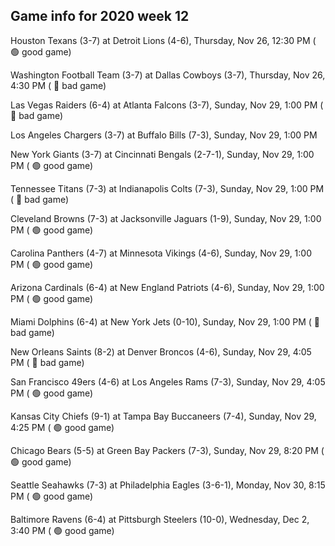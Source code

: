 ## Game info for 2020 week 12
Houston Texans (3-7) at Detroit Lions (4-6), Thursday, Nov 26, 12:30 PM (	:green_circle: good game)



Washington Football Team (3-7) at Dallas Cowboys (3-7), Thursday, Nov 26, 4:30 PM (	:red_circle: bad game)



Las Vegas Raiders (6-4) at Atlanta Falcons (3-7), Sunday, Nov 29, 1:00 PM (	:red_circle: bad game)

Los Angeles Chargers (3-7) at Buffalo Bills (7-3), Sunday, Nov 29, 1:00 PM

New York Giants (3-7) at Cincinnati Bengals (2-7-1), Sunday, Nov 29, 1:00 PM (	:green_circle: good game)

Tennessee Titans (7-3) at Indianapolis Colts (7-3), Sunday, Nov 29, 1:00 PM (	:red_circle: bad game)

Cleveland Browns (7-3) at Jacksonville Jaguars (1-9), Sunday, Nov 29, 1:00 PM (	:green_circle: good game)

Carolina Panthers (4-7) at Minnesota Vikings (4-6), Sunday, Nov 29, 1:00 PM (	:green_circle: good game)

Arizona Cardinals (6-4) at New England Patriots (4-6), Sunday, Nov 29, 1:00 PM (	:green_circle: good game)

Miami Dolphins (6-4) at New York Jets (0-10), Sunday, Nov 29, 1:00 PM (	:red_circle: bad game)



New Orleans Saints (8-2) at Denver Broncos (4-6), Sunday, Nov 29, 4:05 PM (	:red_circle: bad game)

San Francisco 49ers (4-6) at Los Angeles Rams (7-3), Sunday, Nov 29, 4:05 PM (	:green_circle: good game)

Kansas City Chiefs (9-1) at Tampa Bay Buccaneers (7-4), Sunday, Nov 29, 4:25 PM (	:green_circle: good game)



Chicago Bears (5-5) at Green Bay Packers (7-3), Sunday, Nov 29, 8:20 PM (	:green_circle: good game)



Seattle Seahawks (7-3) at Philadelphia Eagles (3-6-1), Monday, Nov 30, 8:15 PM (	:green_circle: good game)



Baltimore Ravens (6-4) at Pittsburgh Steelers (10-0), Wednesday, Dec 2, 3:40 PM (	:green_circle: good game)

